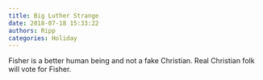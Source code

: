 ```yaml
---
title: Big Luther Strange
date: 2018-07-18 15:33:22
authors: Ripp
categories: Holiday
---
```


 Fisher is a better human being and not a fake Christian. Real Christian folk will vote for Fisher.